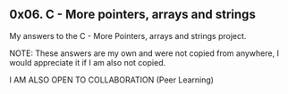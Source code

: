 ## 0x06. C - More pointers, arrays and strings

My answers to the C - More Pointers, arrays and strings  project.

NOTE: These answers are my own and were not copied from anywhere, I would appreciate it if I am also not copied.

I AM ALSO OPEN TO COLLABORATION (Peer Learning)
